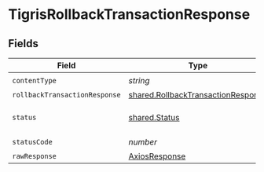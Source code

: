 # TigrisRollbackTransactionResponse


## Fields

| Field                                                                                    | Type                                                                                     | Required                                                                                 | Description                                                                              |
| ---------------------------------------------------------------------------------------- | ---------------------------------------------------------------------------------------- | ---------------------------------------------------------------------------------------- | ---------------------------------------------------------------------------------------- |
| `contentType`                                                                            | *string*                                                                                 | :heavy_check_mark:                                                                       | N/A                                                                                      |
| `rollbackTransactionResponse`                                                            | [shared.RollbackTransactionResponse](../../models/shared/rollbacktransactionresponse.md) | :heavy_minus_sign:                                                                       | OK                                                                                       |
| `status`                                                                                 | [shared.Status](../../models/shared/status.md)                                           | :heavy_minus_sign:                                                                       | Default error response                                                                   |
| `statusCode`                                                                             | *number*                                                                                 | :heavy_check_mark:                                                                       | N/A                                                                                      |
| `rawResponse`                                                                            | [AxiosResponse](https://axios-http.com/docs/res_schema)                                  | :heavy_minus_sign:                                                                       | N/A                                                                                      |